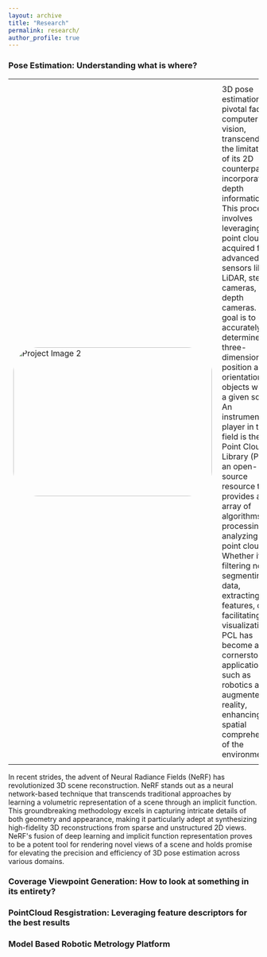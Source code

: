 ```yaml
---
layout: archive
title: "Research"
permalink: research/
author_profile: true
---
```


### Pose Estimation: Understanding what is where?

<table style="border: none; border-collapse: collapse;">
  <tr>
    <td style="padding: 10px; border: none;">
      <div style="width: 400px; height: 300px; border-radius: 50px; overflow: hidden;">
        <img src="/portfolio/images/16782_demo.gif" alt="Project Image 2" style="width: 100%; height: 100%; object-fit: cover;">
      </div>
    </td>
    <td style="padding: 10px; border: none; vertical-align: top; font-size: 16px;">
    3D pose estimation is a pivotal facet of computer vision, transcending the limitations of its 2D counterpart by incorporating depth information. This process involves leveraging point clouds acquired from advanced sensors like LiDAR, stereo cameras, or depth cameras. The goal is to accurately determine the three-dimensional position and orientation of objects within a given scene. An instrumental player in this field is the Point Cloud Library (PCL), an open-source resource that provides an array of algorithms for processing and analyzing 3D point clouds. Whether it's filtering noise, segmenting data, extracting features, or facilitating visualization, PCL has become a cornerstone in applications such as robotics and augmented reality, enhancing the spatial comprehension of the environment.
    </td>
  </tr>
</table>

In recent strides, the advent of Neural Radiance Fields (NeRF) has revolutionized 3D scene reconstruction. NeRF stands out as a neural network-based technique that transcends traditional approaches by learning a volumetric representation of a scene through an implicit function. This groundbreaking methodology excels in capturing intricate details of both geometry and appearance, making it particularly adept at synthesizing high-fidelity 3D reconstructions from sparse and unstructured 2D views. NeRF's fusion of deep learning and implicit function representation proves to be a potent tool for rendering novel views of a scene and holds promise for elevating the precision and efficiency of 3D pose estimation across various domains.

### Coverage Viewpoint Generation: How to look at something in its entirety?

### PointCloud Resgistration: Leveraging feature descriptors for the best results

### Model Based Robotic Metrology Platform
